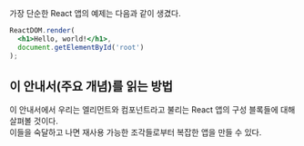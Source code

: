 가장 단순한 React 앱의 예제는 다음과 같이 생겼다.
```jsx
ReactDOM.render(
  <h1>Hello, world!</h1>,
  document.getElementById('root')
);
```

## 이 안내서(주요 개념)를 읽는 방법
이 안내서에서 우리는 엘리먼트와 컴포넌트라고 불리는 React 앱의 구성 블록들에 대해 살펴볼 것이다. <br />
이들을 숙달하고 나면 재사용 가능한 조각들로부터 복잡한 앱을 만들 수 있다.

